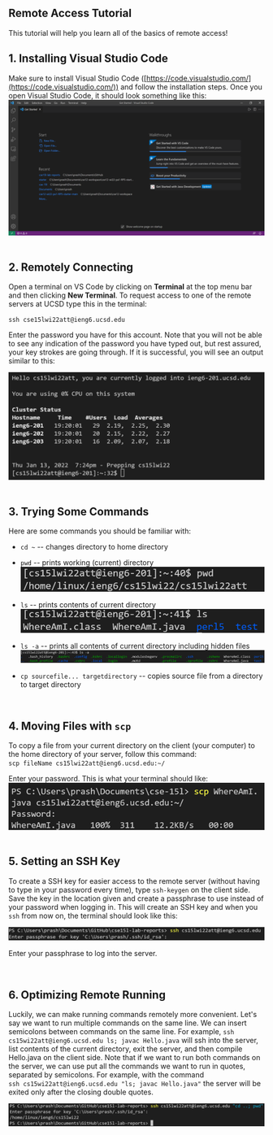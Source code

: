 ## Remote Access Tutorial

This tutorial will help you learn all of the basics of remote access! 
&nbsp;
## 1. Installing Visual Studio Code
Make sure to install Visual Studio Code ([https://code.visualstudio.com/](https://code.visualstudio.com/)) and follow the installation steps. Once you open Visual Studio Code, it should look something like this: 
![Image](VSCodeSC.PNG)
&nbsp;
## 2. Remotely Connecting 
Open a terminal on VS Code by clicking on **Terminal** at the top menu bar and then clicking **New Terminal**. To request access to one of the remote servers at UCSD type this in the terminal:
```
ssh cse15lwi22att@ieng6.ucsd.edu
```
Enter the password you have for this account. Note that you will not be able to see any indication of the password you have typed out, but rest assured, your key strokes are going through. If it is successful, you will see an output similar to this:

![Image](login.PNG)
&nbsp;
## 3. Trying Some Commands
Here are some commands you should be familiar with:
* `cd ~` -- changes directory to home directory   
* `pwd` -- prints working (current) 
directory
![Image](pwd.PNG)

* `ls` -- prints contents of current directory 
![Image](ls.PNG)

* `ls -a` -- prints all contents of current directory including hidden files
![Image](lsa.PNG)

* `cp sourcefile... targetdirectory` -- copies source file from a directory to target directory

&nbsp;

## 4. Moving Files with `scp`
To copy a file from your current directory on the client (your computer) to the home directory of your server, follow this command:    
`scp fileName cs15lwi22att@ieng6.ucsd.edu:~/`

Enter your password. This is what your terminal should like:
![Image](scp.PNG)
&nbsp;
## 5. Setting an SSH Key
To create a SSH key for easier access to the remote server (without having to type in your password every time), type
`ssh-keygen` on the client side. Save the key in the location given and create a passphrase to use instead of your password when logging in. This will create an SSH key and when you `ssh` from now on, the terminal should look like this:

![Image](sshkey.PNG)

Enter your passphrase to log into the server.

&nbsp;

## 6. Optimizing Remote Running
Luckily, we can make running commands remotely more convenient. Let's say we want to run multiple commands on the same line. We can insert semicolons between commands on the same line.
For example, `ssh cs15wi22att@ieng6.ucsd.edu ls; javac Hello.java` will ssh into the server, list contents of the current directory, exit the server, and then compile Hello.java on the client side. Note that if we want to run both commands on the server, we can use put all the commands we want to run in quotes, separated by semicolons. For example, with the command                     
`ssh cs15wi22att@ieng6.ucsd.edu "ls; javac Hello.java"` the server will be exited only after the closing double quotes.

![Image](easierrunning.PNG)
